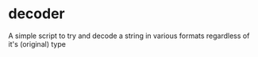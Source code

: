 # decoder
A simple script to try and decode a string in various formats regardless of it's (original) type
